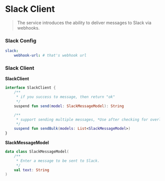 # Slack Client

> The service introduces the ability to deliver messages to Slack via webhooks.

### Slack Config

```yaml
slack:
    webhook-url: # that's webhook url
```

### Slack Client

**SlackClient**

```kotlin
interface SlackClient {
    /**
     * if you success to message, then return "ok"
     */
    suspend fun send(model: SlackMessageModel): String

    /**
     * support sending multiple messages, *Use after checking for overload*
     */
    suspend fun sendBulk(models: List<SlackMessageModel>)
}
```

**SlackMessageModel**

```kotlin
data class SlackMessageModel(
    /**
     * Enter a message to be sent to Slack.
     */
    val text: String
)
```

